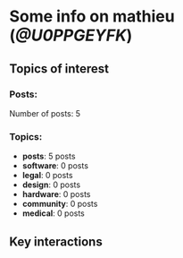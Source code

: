 # Some info on mathieu (_@U0PPGEYFK_)


## Topics of interest

### Posts: 

Number of posts: 5

### Topics:

* __posts__: 5 posts
* __software__: 0 posts
* __legal__: 0 posts
* __design__: 0 posts
* __hardware__: 0 posts
* __community__: 0 posts
* __medical__: 0 posts

## Key interactions 

